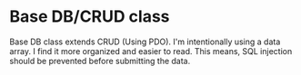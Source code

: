 # Base DB/CRUD class
Base DB class extends CRUD (Using PDO). I'm intentionally using a data array. I find it more organized and easier to read. This means, SQL injection should be prevented before submitting the data.
